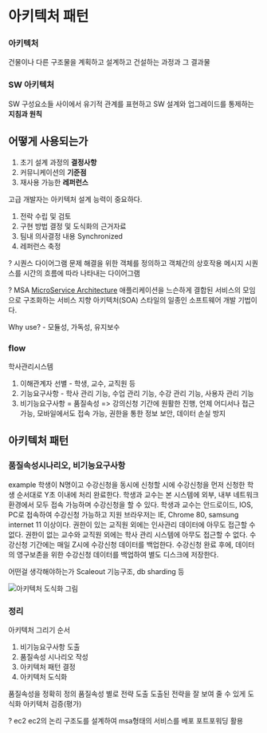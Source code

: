 # 아키텍처 패턴

### 아키텍처

건물이나 다른 구조물을 계획하고 설계하고 건설하는 과정과 그 결과물

### SW 아키텍처

SW 구성요소들 사이에서 유기적 관계를 표현하고
SW 설계와 업그레이드를 통제하는 **지침과 원칙**

## 어떻게 사용되는가

1. 초기 설계 과정의 **결정사항**
2. 커뮤니케이션의 **기준점**
3. 재사용 가능한 **레퍼런스**

고급 개발자는 아키텍처 설계 능력이 중요하다.

1. 전락 수립 및 검토
2. 구현 방법 결정 및 도식화의 근거자료
3. 팀내 의사결정 내용 Synchronized
4. 레퍼런스 축정

? 시퀀스 다이어그램
문제 해결을 위한 객체를 정의하고 객체간의 상호작용 메시지 시퀀스를 시간의 흐름에 따라 나타내는 다이어그램

? MSA
[MicroService Architecture](https://ko.wikipedia.org/wiki/%EB%A7%88%EC%9D%B4%ED%81%AC%EB%A1%9C%EC%84%9C%EB%B9%84%EC%8A%A4)
애플리케이션을 느슨하게 결합된 서비스의 모임으로 구조화하는 서비스 지향 아키텍처(SOA) 스타일의 일종인 소프트웨어 개발 기법이다.

Why use? - 모듈성, 가독성, 유지보수

### flow

학사관리시스템

1. 이해관계자 선별 - 학생, 교수, 교직원 등
2. 기능요구사항 - 학사 관리 기능, 수업 관리 기능, 수강 관리 기능, 사용자 관리 기능
3. 비기능요구사항 = 품질속성
   => 강의신청 기간에 원활한 진행, 언제 어디서나 접근 가능, 모바일에서도 접속 가능, 권한을 통한 정보 보안, 데이터 손실 방지

## 아키텍처 패턴

### 품질속성시나리오, 비기능요구사항

example
학생이 N명이고 수강신청을 동시에 신청할 시에 수강신청을 먼저 신청한 학생 순서대로 Y초 이내에 처리 완료한다.
학생과 교수는 본 시스템에 외부, 내부 네트워크 환경에서 모두 접속 가능하며 수강신청을 할 수 있다.
학생과 교수는 안드로이드, IOS, PC로 접속하여 수강신청 가능하고 지원 브라우저는 IE, Chrome 80, samsung internet 11 이상이다.
권한이 있는 교직원 외에는 인사관리 데이터에 아무도 접근할 수 없다.
권한이 없는 교수와 교직원 외에는 학사 관리 시스템에 아무도 접근할 수 없다.
수강신청 기간에는 매일 Z시에 수강신청 데이터를 백업한다.
수강신청 완료 후에, 데이터의 영구보존을 위한 수강신청 데이터를 백업하여 별도 디스크에 저장한다.

어떤걸 생각해야하는가
Scaleout 기능구조, db sharding 등

![아키텍처 도식화 그림](%EC%95%84%ED%82%A4%ED%85%8D%EC%B2%98.png)

### 정리

아키텍처 그리기 순서

1. 비기능요구사항 도출
2. 품질속성 시나리오 작성
3. 아키텍처 패턴 결정
4. 아키텍처 도식화

품질속성을 정확히 정의
품질속성 별로 전략 도출
도출된 전략을 잘 보여 줄 수 있게 도식화
아키텍처 검증(평가)

? ec2
ec2의 논리 구조도를 설계하여 msa형태의 서비스를 베포
포트포워딩 활용
